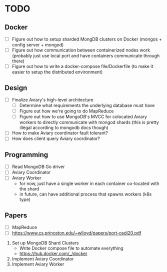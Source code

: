 # TODO

## Docker
- [ ] Figure out how to setup sharded MongDB clusters on Docker (mongos + config server + mongod)
- [ ] Figure out how communication between containerized nodes work (probably just use local port and have containers communicate through there)
- [ ] Figure out how to write a docker-compose file/Dockerfile (to make it easier to setup the distributed environment)

## Design 
- [ ] Finalize Aviary's high-level architecture 
    - [ ] Determine what requirements the underlying database must have
    - [ ] Figure out how we're going to do MapReduce
    - [ ] Figure out how to use MongoDB's MVCC for colocated Aviary workers to directly communicate with mongod shards (this is pretty illegal according to mongodb docs though)
- [ ] How to make Aviary coordinator fault tolerant?
- [ ] How does client query Aviary coordinator?

## Programming
- [ ] Read MongoDB Go driver
- [ ] Aviary Coordinator 
- [ ] Aviary Worker 
    - for now, just have a single worker in each container co-located with the shard 
    - in future, can have additional process that spawns workers (k8s type)

## Papers 
- [ ] MapReduce
- [ ] https://www.cs.princeton.edu/~wlloyd/papers/port-osdi20.pdf

1. Set up MongoDB Shard Clusters
    - Write Docker compose file to automate everything
    - https://hub.docker.com/_/docker
2. Implement Aviary Coordinator
3. Implement Aviary Worker